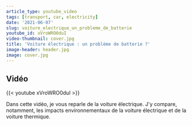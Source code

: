 ```yaml
---
article_type: youtube_video
tags: [transport, car, electricity]
date: '2021-06-07'
slug: voiture_electrique_un_probleme_de_batterie
youtube_id: xVroWRO0duI
video-thumbnail: cover.jpg
title: 'Voiture électrique : un problème de batterie ?'
image-header: header.jpg
image: cover.jpg
---
```


## Vidéo

{{< youtube xVroWRO0duI >}}

Dans cette vidéo, je vous reparle de la voiture électrique. J'y compare, notamment, les impacts environnementaux de la voiture électrique et de la voiture thermique.
